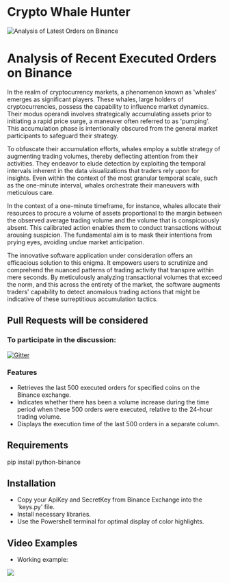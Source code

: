 # Crypto Whale Hunter

![Analysis of Latest Orders on Binance](https://drive.google.com/uc?export=view&id=1pdcUUgMwbZE4zWgKJIwzKTFZXcz6cIne)

# Analysis of Recent Executed Orders on Binance
In the realm of cryptocurrency markets, a phenomenon known as 'whales' emerges as significant players. These whales, large holders of cryptocurrencies, possess the capability to influence market dynamics. Their modus operandi involves strategically accumulating assets prior to initiating a rapid price surge, a maneuver often referred to as 'pumping'. This accumulation phase is intentionally obscured from the general market participants to safeguard their strategy.

To obfuscate their accumulation efforts, whales employ a subtle strategy of augmenting trading volumes, thereby deflecting attention from their activities. They endeavor to elude detection by exploiting the temporal intervals inherent in the data visualizations that traders rely upon for insights. Even within the context of the most granular temporal scale, such as the one-minute interval, whales orchestrate their maneuvers with meticulous care.

In the context of a one-minute timeframe, for instance, whales allocate their resources to procure a volume of assets proportional to the margin between the observed average trading volume and the volume that is conspicuously absent. This calibrated action enables them to conduct transactions without arousing suspicion. The fundamental aim is to mask their intentions from prying eyes, avoiding undue market anticipation.

The innovative software application under consideration offers an efficacious solution to this enigma. It empowers users to scrutinize and comprehend the nuanced patterns of trading activity that transpire within mere seconds. By meticulously analyzing transactional volumes that exceed the norm, and this across the entirety of the market, the software augments traders' capability to detect anomalous trading actions that might be indicative of these surreptitious accumulation tactics.

## Pull Requests will be considered

### To participate in the discussion:

[![Gitter](https://badges.gitter.im/hamdi-yilmaz-Bitcoin-Arbitrage-Auto-Trading-Bot/community.svg)](https://gitter.im/hamdi-yilmaz-Bitcoin-Arbitrage-Auto-Trading-Bot/community?utm_source=badge&utm_medium=badge&utm_campaign=pr-badge)

### Features
- Retrieves the last 500 executed orders for specified coins on the Binance exchange.
- Indicates whether there has been a volume increase during the time period when these 500 orders were executed, relative to the 24-hour trading volume.
- Displays the execution time of the last 500 orders in a separate column.

## Requirements
pip install python-binance

## Installation
- Copy your ApiKey and SecretKey from Binance Exchange into the 'keys.py' file.
- Install necessary libraries.
- Use the Powershell terminal for optimal display of color highlights.

## Video Examples

- Working example:

[![](http://img.youtube.com/vi/f3QOvMn1c8w/0.jpg)](http://www.youtube.com/watch?v=f3QOvMn1c8w "")
